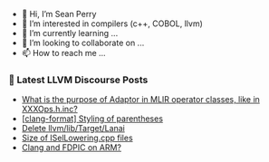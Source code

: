 - 👋 Hi, I’m Sean Perry
- 👀 I’m interested in compilers (c++, COBOL, llvm)
- 🌱 I’m currently learning ...
- 💞️ I’m looking to collaborate on ...
- 📫 How to reach me ...

<!---
s66perry/s66perry is a ✨ special ✨ repository because its `README.md` (this file) appears on your GitHub profile.
You can click the Preview link to take a look at your changes.
--->
### 📕 Latest LLVM Discourse Posts

<!-- DISCOURSE-LLVM:START -->
- [What is the purpose of Adaptor in MLIR operator classes, like in XXXOps.h.inc?](https://discourse.llvm.org/t/what-is-the-purpose-of-adaptor-in-mlir-operator-classes-like-in-xxxops-h-inc/87182#post_1)
- [[clang-format] Styling of parentheses](https://discourse.llvm.org/t/clang-format-styling-of-parentheses/87062#post_2)
- [Delete llvm/lib/Target/Lanai](https://discourse.llvm.org/t/delete-llvm-lib-target-lanai/87060#post_4)
- [Size of ISelLowering.cpp files](https://discourse.llvm.org/t/size-of-isellowering-cpp-files/86739#post_10)
- [Clang and FDPIC on ARM?](https://discourse.llvm.org/t/clang-and-fdpic-on-arm/87181#post_1)
<!-- DISCOURSE-LLVM:END -->
